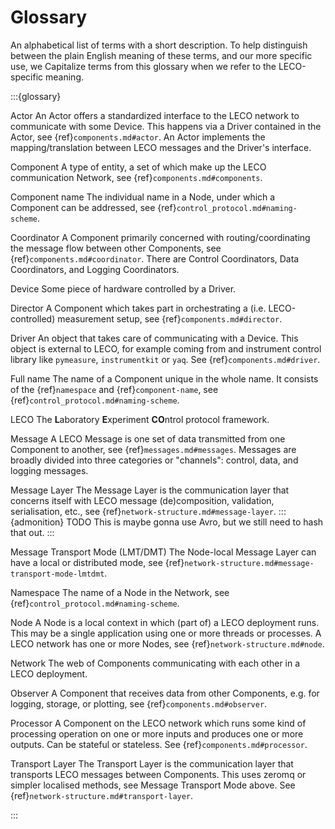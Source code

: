 # Glossary
An alphabetical list of terms with a short description.
To help distinguish between the plain English meaning of these terms, and our more specific use, we Capitalize terms from this glossary when we refer to the LECO-specific meaning.

:::{glossary}

Actor
    An Actor offers a standardized interface to the LECO network to communicate with some Device. This happens via a Driver contained in the Actor, see {ref}`components.md#actor`. An Actor implements the mapping/translation between LECO messages and the Driver's interface.

Component
    A type of entity, a set of which make up the LECO communication Network, see {ref}`components.md#components`.

Component name
    The individual name in a Node, under which a Component can be addressed, see {ref}`control_protocol.md#naming-scheme`.

Coordinator
    A Component primarily concerned with routing/coordinating the message flow between other Components, see {ref}`components.md#coordinator`.
    There are Control Coordinators, Data Coordinators, and Logging Coordinators.

Device
    Some piece of hardware controlled by a Driver.

Director
    A Component which takes part in orchestrating a (i.e. LECO-controlled) measurement setup, see {ref}`components.md#director`.

Driver
    An object that takes care of communicating with a Device. This object is external to LECO, for example coming from and instrument control library like `pymeasure`, `instrumentkit` or `yaq`. See {ref}`components.md#driver`.

Full name
    The name of a Component unique in the whole name.
    It consists of the {ref}`namespace` and {ref}`component-name`, see {ref}`control_protocol.md#naming-scheme`.

LECO
    The **L**aboratory **E**xperiment **CO**ntrol protocol framework.

Message
    A LECO Message is one set of data transmitted from one Component to another, see {ref}`messages.md#messages`.
    Messages are broadly divided into three categories or "channels": control, data, and logging messages.

Message Layer
    The Message Layer is the communication layer that concerns itself with LECO message (de)composition, validation, serialisation, etc., see {ref}`network-structure.md#message-layer`.
    :::{admonition} TODO
    This is maybe gonna use Avro, but we still need to hash that out.
    :::

Message Transport Mode (LMT/DMT)
    The Node-local Message Layer can have a local or distributed mode, see {ref}`network-structure.md#message-transport-mode-lmtdmt`.

Namespace
    The name of a Node in the Network, see {ref}`control_protocol.md#naming-scheme`.

Node
    A Node is a local context in which (part of) a LECO deployment runs. 
    This may be a single application using one or more threads or processes. 
    A LECO network has one or more Nodes, see {ref}`network-structure.md#node`.

Network
    The web of Components communicating with each other in a LECO deployment.

Observer
    A Component that receives data from other Components, e.g. for logging, storage, or plotting, see {ref}`components.md#observer`.

Processor
    A Component on the LECO network which runs some kind of processing operation on one or more inputs and produces one or more outputs. Can be stateful or stateless. See {ref}`components.md#processor`.

Transport Layer
    The Transport Layer is the communication layer that transports LECO messages between Components.
    This uses zeromq or simpler localised methods, see Message Transport Mode above. See {ref}`network-structure.md#transport-layer`.

:::
